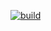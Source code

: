 [![build](https://github.com/david-yappeter/go-mysql-suite/actions/workflows/action.yml/badge.svg)](https://github.com/david-yappeter/go-mysql-suite/actions/workflows/action.yml)


